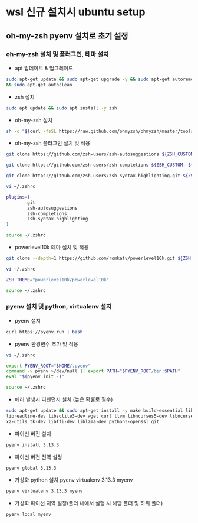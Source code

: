 # wsl 신규 설치시 ubuntu setup

## oh-my-zsh pyenv 설치로 초기 설정

### oh-my-zsh 설치 및 플러그인, 테마 설치

- apt 업데이트 & 업그레이드

```bash
sudo apt-get update && sudo apt-get upgrade -y && sudo apt-get autoremove
&& sudo apt-get autoclean
```

- zsh 설치

```bash
sudo apt update && sudo apt install -y zsh
```

- oh-my-zsh 설치

```bash
sh -c "$(curl -fsSL https://raw.github.com/ohmyzsh/ohmyzsh/master/tools/install.sh)"
```

- oh-my-zsh 플러그인 설치 및 적용

```bash
git clone https://github.com/zsh-users/zsh-autosuggestions ${ZSH_CUSTOM:-~/.oh-my-zsh/custom}/plugins/zsh-autosuggestions
```
```bash
git clone https://github.com/zsh-users/zsh-completions ${ZSH_CUSTOM:-${ZSH:-~/.oh-my-zsh}/custom}/plugins/zsh-completions
```
```bash
git clone https://github.com/zsh-users/zsh-syntax-highlighting.git ${ZSH_CUSTOM:-${ZSH:-~/.oh-my-zsh}/custom}/plugins/zsh-syntax-highlighting
```
```bash
vi ~/.zshrc
```

``` bash
plugins=(
        git
        zsh-autosuggestions
        zsh-completions
        zsh-syntax-highlighting
)
```

```bash
source ~/.zshrc
```

- powerlevel10k 테마 설치 및 적용
```bash
git clone --depth=1 https://github.com/romkatv/powerlevel10k.git ${ZSH_CUSTOM:-~/.oh-my-zsh/custom}/themes/powerlevel10k
```
```bash
vi ~/.zshrc
```
```bash
ZSH_THEME="powerlevel10k/powerlevel10k"
```
```bash
source ~/.zshrc
```
### pyenv 설치 및 python, virtualenv 설치

- pyenv 설치

```bash
curl https://pyenv.run | bash
```

- pyenv 환경변수 추가 및 적용

```bash
vi ~/.zshrc
```
```bash
export PYENV_ROOT="$HOME/.pyenv"
command -v pyenv >/dev/null || export PATH="$PYENV_ROOT/bin:$PATH"
eval "$(pyenv init -)"
```
```bash
source ~/.zshrc
```

- 에러 발생시 디펜던시 설치 (높은 확률로 필수)

```bash
sudo apt-get update && sudo apt-get install -y make build-essential libssl-dev zlib1g-dev libbz2-dev \
libreadline-dev libsqlite3-dev wget curl llvm libncurses5-dev libncursesw5-dev \
xz-utils tk-dev libffi-dev liblzma-dev python3-openssl git
```

- 파이선 버전 설치

```bash
pyenv install 3.13.3
```

- 파이선 버전 전역 설정

```bash
pyenv global 3.13.3
```

- 가상화 python 설치
pyenv virtualenv 3.13.3 myenv
```bash
pyenv virtualenv 3.13.3 myenv
```

- 가상화 파이선 지역 설정(폴더 내에서 실행 시 해당 폴더 및 하위 폴더)

```bash
pyenv local myenv
```
